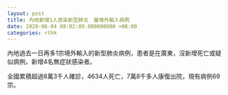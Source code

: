 ```yaml
---
layout: post
title: 內地新增1人感染新型肺炎　屬境外輸入病例　
date: 2020-06-04 08:02:09.000000000 +08:00
categories: rthk
---
```


內地過去一日再多1宗境外輸入的新型肺炎病例，患者是在廣東，沒新增死亡或疑似病例，新增4名無症狀感染者。

全國累積超過8萬3千人確診，4634人死亡，7萬8千多人康復出院，現有病例69宗。
